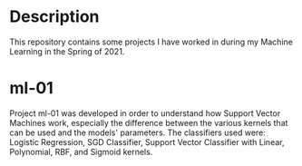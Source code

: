 # Description
This repository contains some projects I have worked in during my Machine Learning in the Spring of 2021.

# ml-01
Project ml-01 was developed in order to understand how Support Vector Machines work, especially the difference between the various kernels that can be used and the models' parameters. The classifiers used were: Logistic Regression, SGD Classifier, Support Vector Classifier with Linear, Polynomial, RBF, and Sigmoid kernels.
